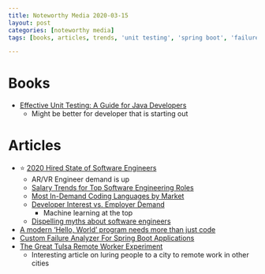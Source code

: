 ```yaml
---
title: Noteworthy Media 2020-03-15
layout: post
categories: [noteworthy media]
tags: [books, articles, trends, 'unit testing', 'spring boot', 'failure analyzer', 'java', 'lifestyle']

---
```

# Books
* [Effective Unit Testing: A Guide for Java Developers](https://www.manning.com/books/effective-unit-testing)
  * Might be better for developer that is starting out

# Articles
* :star: [2020 Hired State of Software Engineers](https://hired.com/page/state-of-software-engineers/)
  * AR/VR Engineer demand is up
  * [Salary Trends for Top Software Engineering Roles](https://hired.com/page/state-of-software-engineers/#tech)
  * [Most In-Demand Coding Languages by Market](https://hired.com/page/state-of-software-engineers/#languages)
  * [Developer Interest vs. Employer Demand](https://hired.com/page/state-of-software-engineers/#interview)
    * Machine learning at the top
  * [Dispelling myths about software engineers](https://hired.com/page/state-of-software-engineers/#dispelling-myths)
* [A modern ‘Hello, World’ program needs more than just code](https://stackoverflow.blog/2020/03/05/a-modern-hello-world-program-needs-more-than-just-code/)
* [Custom Failure Analyzer For Spring Boot Applications](https://medium.com/@arvind4greenlearner/custom-failure-analyzer-for-spring-boot-applications-44fd126caf7a)
* [The Great Tulsa Remote Worker Experiment](https://www.citylab.com/life/2020/02/tulsa-incentives-work-remotely-coworking/604873/)
  * Interesting article on luring people to a city to remote work in other cities
